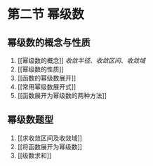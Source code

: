 # 第二节 幂级数

## 幂级数的概念与性质

1. [[幂级数的概念]] _收敛半径、收敛区间、收敛域_
2. [[幂级数的性质]]
3. [[函数的幂级数展开]]
4. [[常用幂级数展开式]]
5. [[函数展开为幂级数的两种方法]]

## 幂级数题型

1. [[求收敛区间及收敛域]]
2. [[将函数展开为幂级数]]
3. [[级数求和]]
